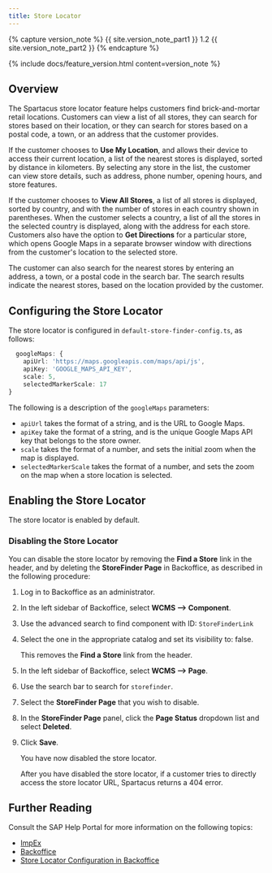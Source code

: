 ```yaml
---
title: Store Locator
---
```


{% capture version_note %}
{{ site.version_note_part1 }} 1.2 {{ site.version_note_part2 }}
{% endcapture %}

{% include docs/feature_version.html content=version_note %}

## Overview

The Spartacus store locator feature helps customers find brick-and-mortar retail locations. Customers can view a list of all stores, they can search for stores based on their location, or they can search for stores based on a postal code, a town, or an address that the customer provides.

If the customer chooses to **Use My Location**, and allows their device to access their current location, a list of the nearest stores is displayed, sorted by distance in kilometers. By selecting any store in the list, the customer can view store details, such as address, phone number, opening hours, and store features.

If the customer chooses to **View All Stores**, a list of all stores is displayed, sorted by country, and with the number of stores in each country shown in parentheses. When the customer selects a country, a list of all the stores in the selected country is displayed, along with the address for each store. Customers also have the option to **Get Directions** for a particular store, which opens Google Maps in a separate browser window with directions from the customer's location to the selected store.

The customer can also search for the nearest stores by entering an address, a town, or a postal code in the search bar. The search results indicate the nearest stores, based on the location provided by the customer.

## Configuring the Store Locator

The store locator is configured in `default-store-finder-config.ts`, as follows:

```typescript
  googleMaps: {
    apiUrl: 'https://maps.googleapis.com/maps/api/js',
    apiKey: 'GOOGLE_MAPS_API_KEY',
    scale: 5,
    selectedMarkerScale: 17
}
```

The following is a description of the `googleMaps` parameters:

- `apiUrl` takes the format of a string, and is the URL to Google Maps.
- `apiKey` take the format of a string, and is the unique Google Maps API key that belongs to the store owner.
- `scale` takes the format of a number, and sets the initial zoom when the map is displayed.
- `selectedMarkerScale` takes the format of a number, and sets the zoom on the map when a store location is selected.

## Enabling the Store Locator

The store locator is enabled by default.

### Disabling the Store Locator

You can disable the store locator by removing the **Find a Store** link in the header, and by deleting the **StoreFinder Page** in Backoffice, as described in the following procedure:

1. Log in to Backoffice as an administrator.

1. In the left sidebar of Backoffice, select **WCMS ––> Component**.

1. Use the advanced search to find component with ID: `StoreFinderLink`

1. Select the one in the appropriate catalog and set its visibility to: false.

   This removes the **Find a Store** link from the header.

1. In the left sidebar of Backoffice, select **WCMS ––> Page**.

1. Use the search bar to search for `storefinder`.

1. Select the **StoreFinder Page** that you wish to disable.

1. In the **StoreFinder Page** panel, click the **Page Status** dropdown list and select **Deleted**.

1. Click **Save**.

   You have now disabled the store locator.

   After you have disabled the store locator, if a customer tries to directly access the store locator URL, Spartacus returns a 404 error.

## Further Reading

Consult the SAP Help Portal for more information on the following topics:

- [ImpEx](https://help.sap.com/viewer/d0224eca81e249cb821f2cdf45a82ace/latest/en-US/8bee5297866910149854898187b16c96.html)
- [Backoffice](https://help.sap.com/viewer/5c9ea0c629214e42b727bf08800d8dfa/latest/en-US/8c17707686691014b72a8fb745de355a.html)
- [Store Locator Configuration in Backoffice](https://help.sap.com/viewer/4c33bf189ab9409e84e589295c36d96e/latest/en-US/8aefbe4086691014bcc4feeef292c19d.html)
